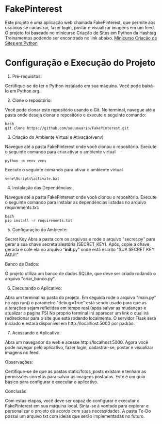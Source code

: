 # FakePinterest

Este projeto é uma aplicação web chamada FakePinterest, que permite aos usuários se cadastrar, fazer login, postar e visualizar imagens em um feed.
O projeto foi baseado no minicurso Criação de Sites em Python da Hashtag Treinamentos podendo ser encontrado no link abaixo.
[Minicurso Criação de Sites em Python](https://blp.hashtagtreinamentos.com/python/minicurso/criacao-sites-python)

# Configuração e Execução do Projeto

1. Pré-requisitos:

Certifique-se de ter o Python instalado em sua máquina. Você pode baixá-lo em Python.org.

2. Clone o repositório:

Você pode clonar este repositório usando o Git. No terminal, navegue até a pasta onde deseja clonar o repositório e execute o seguinte comando:
```
bash
git clone https://github.com/seuusuario/FakePinterest.git
```
3. Criação do Ambiente Virtual e Ativação(venv)

Navegue até a pasta FakePinterest onde você clonou o repositório.
Execute o seguinte comando para criar.ativar o ambiente virtual

```
python -m venv venv
```
Execute o seguinte comando para ativar o ambiente virtual
```
venv\Scripts\activate.bat
```

4. Instalação das Dependências:

Navegue até a pasta FakePinterest onde você clonou o repositório.
Execute o seguinte comando para instalar as dependências listadas no arquivo requirements.txt:
```
bash
pip install -r requirements.txt
```

5. Configuração do Ambiente:

Secret Key
Abra a pasta com os arquivos e rode o arquivo "secret.py" para gerar a sua chave secreta aleatória (SECRET_KEY). 
Após, copie a chave gerada e cole ela no arquivo "__init__.py" onde está escrito "SUA SECRET KEY AQUI!" 

Banco de Dados:

O projeto utiliza um banco de dados SQLite, que deve ser criado rodando o arquivo "criar_banco.py".

6. Executando o Aplicativo:

Abra um terminal na pasta do projeto.
Em seguida rode o arquivo "main.py"
no app.run() o parametro "debug=True" está sendo usado para que as alterações sejam refletidas em tempo real (após salvar as mudanças e atualizar a pagina F5)
No proprio terminal irá aparecer um link o qual irá redirecionar para o site que está rodando localmente.
O servidor Flask será iniciado e estará disponível em http://localhost:5000 por padrão.

7. Acessando o Aplicativo:

Abra um navegador da web e acesse http://localhost:5000.
Agora você pode navegar pelo aplicativo, fazer login, cadastrar-se, postar e visualizar imagens no feed.

Observações:

Certifique-se de que as pastas static/fotos_posts existam e tenham as permissões corretas para salvar as imagens postadas.
Este é um guia básico para configurar e executar o aplicativo.

Conclusão:

Com estas etapas, você deve ser capaz de configurar e executar o FakePinterest em sua máquina local. Sinta-se à vontade para explorar e personalizar o projeto de acordo com suas necessidades.
A pasta To-Do possui um arquivo txt com ideias que serão implementadas no futuro.
